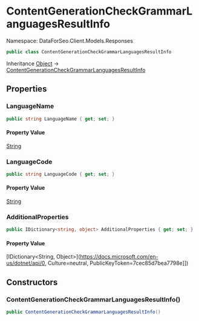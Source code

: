# ContentGenerationCheckGrammarLanguagesResultInfo

Namespace: DataForSeo.Client.Models.Responses

```csharp
public class ContentGenerationCheckGrammarLanguagesResultInfo
```

Inheritance [Object](https://docs.microsoft.com/en-us/dotnet/api/Object) → [ContentGenerationCheckGrammarLanguagesResultInfo](./ContentGenerationCheckGrammarLanguagesResultInfo.md)

## Properties

### **LanguageName**

```csharp
public string LanguageName { get; set; }
```

#### Property Value

[String](https://docs.microsoft.com/en-us/dotnet/api/String)<br>

### **LanguageCode**

```csharp
public string LanguageCode { get; set; }
```

#### Property Value

[String](https://docs.microsoft.com/en-us/dotnet/api/String)<br>

### **AdditionalProperties**

```csharp
public IDictionary<string, object> AdditionalProperties { get; set; }
```

#### Property Value

[IDictionary&lt;String, Object&gt;](https://docs.microsoft.com/en-us/dotnet/api/0, Culture=neutral, PublicKeyToken=7cec85d7bea7798e]])<br>

## Constructors

### **ContentGenerationCheckGrammarLanguagesResultInfo()**

```csharp
public ContentGenerationCheckGrammarLanguagesResultInfo()
```
